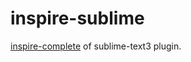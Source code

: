 # inspire-sublime

[inspire-complete](https://github.com/lvzixun/inspire-complete) of sublime-text3 plugin.